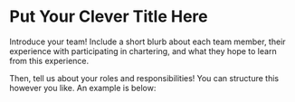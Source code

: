 # Put Your Clever Title Here

Introduce your team! Include a short blurb about each team member, their experience with participating in chartering, and what they hope to learn from this experience.

Then, tell us about your roles and responsibilities!  You can structure this however you like. An example is below:


